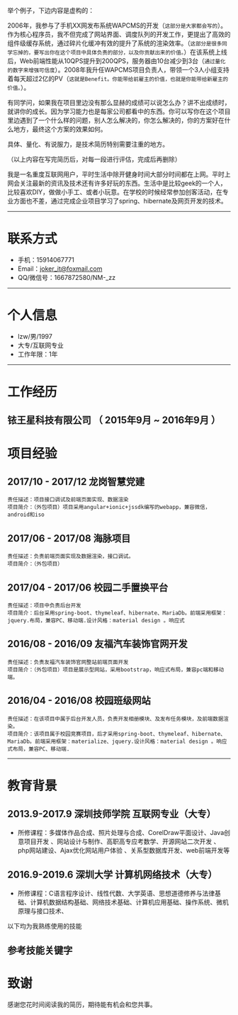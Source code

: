 举个例子，下边内容是虚构的：

2006年，我参与了手机XX网发布系统WAPCMS的开发（```这部分是大家都会写的```）。作为核心程序员，我不但完成了网站界面、调度队列的开发工作，更提出了高效的组件级缓存系统，通过碎片化缓冲有效的提升了系统的渲染效率。（```这部分是很多同学忘掉的，要写出你在这个项目中具体负责的部分，以及你贡献出来的价值。```）在该系统上线后，Web前端性能从10QPS提升到200QPS，服务器由10台减少到3台（``` 通过量化的数字来增强可信度 ```）。2008年我升任WAPCMS项目负责人，带领一个3人小组支持着每天超过2亿的PV（``` 这就是Benefit。你能带给前雇主的价值，也就是你能带给新雇主的价值。 ```）。

有同学问，如果我在项目里边没有那么显赫的成绩可以说怎么办？讲不出成绩时，就讲你的成长。因为学习能力也是每家公司都看中的东西。你可以写你在这个项目里边遇到了一个什么样的问题，别人怎么解决的，你怎么解决的，你的方案好在什么地方，最终这个方案的效果如何。

具体、量化、有说服力，是技术简历特别需要注重的地方。

（以上内容在写完简历后，对每一段进行评估，完成后再删除）

我是一名重度互联网用户，平时生活中除开健身时间大部分时间都在上网。平时上网会关注最新的资讯及技术还有许多好玩的东西。生活中是比较geek的一个人，比较喜欢DIY，做做小手工、或者小玩意。在学校的时候经常参加创客活动，在专业方面也不差，通过完成企业项目学习了spring、hibernate及网页开发的技术。

---


# 联系方式

- 手机：15914067771 
- Email：joker_it@foxmail.com
- QQ/微信号：1667872580/NM-_zz

---

# 个人信息

 - lzw/男/1997 
 - 大专/互联网专业
 - 工作年限：1年

---

# 工作经历
## 铱王星科技有限公司 （ 2015年9月 ~ 2016年9月 ）

# 项目经验

## 2017/10 - 2017/12	龙岗智慧党建
	责任描述：项目接口调试及前端页面实现、数据渲染
	项目简介：（外包项目）项目采用angular+ionic+jssdk编写的webapp，兼容微信，android和iso

## 2017/06 - 2017/08	海脉项目
	责任描述：负责前端页面实现及数据渲染，接口调试。
	项目简介：（外包项目）

## 2017/04 - 2017/06	校园二手置换平台
	责任描述：项目中负责后台开发
	项目简介：后台采用spring-boot、thymeleaf、hibernate、MariaDb。前端采用框架：jquery.布局，兼容PC、移动端.设计风格：material design 。响应式

## 2016/08 - 2016/09	友福汽车装饰官网开发
	责任描述：负责友福汽车装饰官网整站前端页面开发
	项目简介：（外包项目）项目是展示型网站，采用bootstrap，响应式布局，兼容pc端和移动端。

## 2016/04 - 2016/08	校园班级网站
	责任描述：在该项目中属于后台开发人员，负责开发相册模块、及发布任务模块，及前端数据渲染。
	项目简介：该项目属于校园竞赛项目，后才采用spring-boot、thymeleaf、hibernate、MariaDb。前端采用框架：materialize、jquery.设计风格：material design 。响应式布局，兼容PC、移动端.


---

# 教育背景
## 2013.9-2017.9    深圳技师学院            互联网专业（大专）

- 所修课程：多媒体作品合成、照片处理与合成、CorelDraw平面设计、Java创意项目开发 、网站设计与制作、高职高专应考数学、开源网站二次开发 、php网站建设、Ajax优化网站用户体验 、关系型数据库开发、web前端开发等
## 2016.9-2019.6    深圳大学                 计算机网络技术（大专）

- 所修课程：C语言程序设计、线性代数、大学英语、思想道德修养与法律基础、计算机数据结构基础、网络技术基础、计算机应用基础、操作系统、微机原理与接口技术、

以下均为我熟练使用的技能


## 参考技能关键字



# 致谢
感谢您花时间阅读我的简历，期待能有机会和您共事。
